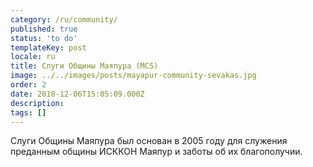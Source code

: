 ```yaml
---
category: /ru/community/
published: true
status: 'to do'
templateKey: post
locale: ru
title: Слуги Общины Маяпура (MCS)
image: ../../images/posts/mayapur-community-sevakas.jpg
order: 2
date: 2018-12-06T15:05:09.000Z
description:
tags: []
---
```


Слуги Общины Маяпура был основан в 2005 году для служения преданным общины ИСККОН Маяпур и заботы об их благополучии.

<tbd locale="ru" url="mailto:haribol@mayapur.live"></tbd>
